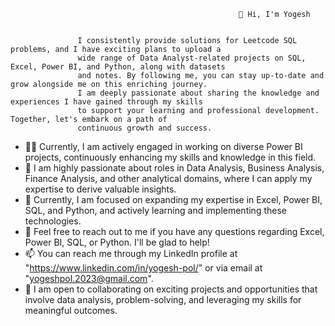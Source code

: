                                                        👋 Hi, I'm Yogesh
                                                               
    
                   I consistently provide solutions for Leetcode SQL problems, and I have exciting plans to upload a 
                   wide range of Data Analyst-related projects on SQL, Excel, Power BI, and Python, along with datasets
                   and notes. By following me, you can stay up-to-date and grow alongside me on this enriching journey. 
                   I am deeply passionate about sharing the knowledge and experiences I have gained through my skills 
                   to support your learning and professional development. Together, let's embark on a path of 
                   continuous growth and success.

- 👨‍💻 Currently, I am actively engaged in working on diverse Power BI projects, continuously enhancing my skills and knowledge in this field.
- 👀 I am highly passionate about roles in Data Analysis, Business Analysis, Finance Analysis, and other analytical domains, where I can apply my expertise to derive valuable insights.
- 🌱 Currently, I am focused on expanding my expertise in Excel, Power BI, SQL, and Python, and actively learning and implementing these technologies.
- 💬 Feel free to reach out to me if you have any questions regarding Excel, Power BI, SQL, or Python. I'll be glad to help!
- 📫 You can reach me through my LinkedIn profile at "https://www.linkedin.com/in/yogesh-pol/" or via email at "yogeshpol.2023@gmail.com".
- 💞️ I am open to collaborating on exciting projects and opportunities that involve data analysis, problem-solving, and leveraging my skills for meaningful outcomes.

<!--- 
- 👋 Hi, I’m Yogesh Pol
📝 I write articles on Medium
---> 

<!---
yogi23pol/yogi23pol is a ✨ special ✨ repository because its `README.md` (this file) appears on your GitHub profile.
You can click the Preview link to take a look at your changes.
--->
